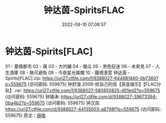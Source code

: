 ﻿---
title: 钟达茵-SpiritsFLAC
date: 2022-08-10 07:06:57
categories: WAV车载音乐、镜像
tags: 华语中文
---
# 钟达茵-Spirits[FLAC]

01 - 憂傷都市
02 - 痛
03 - 大吟釀
04 - 傻瓜
05 - 黑色狂迷
06 - 未來見
07 - 人生酒庫
08 - 無可避免
09 - 今夜星光燦爛
10 - 鐵塔凌雲
钟达茵 - Spirits[FLAC].zip: https://url27.ctfile.com/f/9388027-644881460-0b7360?p=559675
(访问密码: 559675)
钟舒漫.2009-给自己的信【英皇娱乐】【FLAC分轨】.rar: https://url27.ctfile.com/f/9388027-580850825-d01ed2?p=559675
(访问密码: 559675)
钟镇涛: https://url27.ctfile.com/d/9388027-39673394-0ba4b2?p=559675
(访问密码: 559675)
钟汉良: https://url27.ctfile.com/d/9388027-44135003-a6798f?p=559675
(访问密码: 559675)
原文：[链接](https://blog.sina.com.cn/s/blog_1647c7e7601030ys9.html)